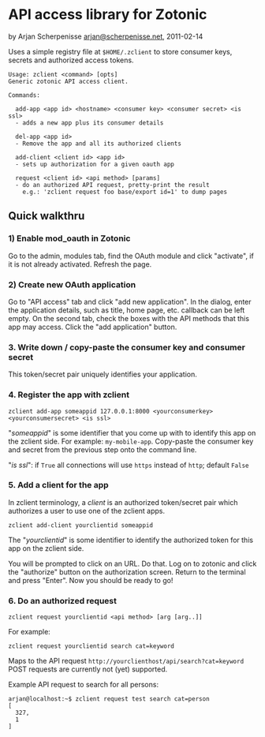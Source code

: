 API access library for Zotonic
==============================
by Arjan Scherpenisse <arjan@scherpenisse.net>, 2011-02-14

Uses a simple registry file at `$HOME/.zclient` to store consumer
keys, secrets and authorized access tokens.

    Usage: zclient <command> [opts]
    Generic zotonic API access client.

    Commands:

      add-app <app id> <hostname> <consumer key> <consumer secret> <is ssl>
      - adds a new app plus its consumer details

      del-app <app id>
      - Remove the app and all its authorized clients

      add-client <client id> <app id>
      - sets up authorization for a given oauth app

      request <client id> <api method> [params]
      - do an authorized API request, pretty-print the result
        e.g.: 'zclient request foo base/export id=1' to dump pages



Quick walkthru
--------------

### 1) Enable mod_oauth in Zotonic ###

Go to the admin, modules tab, find the OAuth module and click
"activate", if it is not already activated. Refresh the page.

### 2) Create new OAuth application ###

Go to "API access" tab and click "add new application". In the
dialog, enter the application details, such as title, home page,
etc. callback can be left empty. On the second tab, check the boxes
with the API methods that this app may access. Click the "add
application" button.

### 3. Write down / copy-paste the consumer key and consumer secret ###

This token/secret pair uniquely identifies your application.

### 4. Register the app with zclient ###

    zclient add-app someappid 127.0.0.1:8000 <yourconsumerkey> <yourconsumersecret> <is ssl>
  
"*someappid*" is some identifier that you come up with to identify
  this app on the zclient side. For example: `my-mobile-app`.
  Copy-paste the consumer key and secret from the previous step onto
  the command line.
  
"*is ssl*": if `True` all connections will use `https` instead of `http`; default `False`

### 5. Add a client for the app ###

In zclient terminology, a *client* is an authorized token/secret pair
which authorizes a user to use one of the zclient apps.

    zclient add-client yourclientid someappid

The "*yourclientid*" is some identifier to identify the authorized
token for this app on the zclient side.
  
You will be prompted to click on an URL. Do that. Log on to zotonic
and click the "authorize" button on the authorization screen.  Return
to the terminal and press "Enter". Now you should be ready to go!

### 6. Do an authorized request ###

    zclient request yourclientid <api method> [arg [arg..]]
  
For example:
  
    zclient request yourclientid search cat=keyword
  
Maps to the API request `http://yourclienthost/api/search?cat=keyword`
POST requests are currently not (yet) supported.
  
Example API request to search for all persons:
 
    arjan@localhost:~$ zclient request test search cat=person
    [
      327, 
      1
    ]

